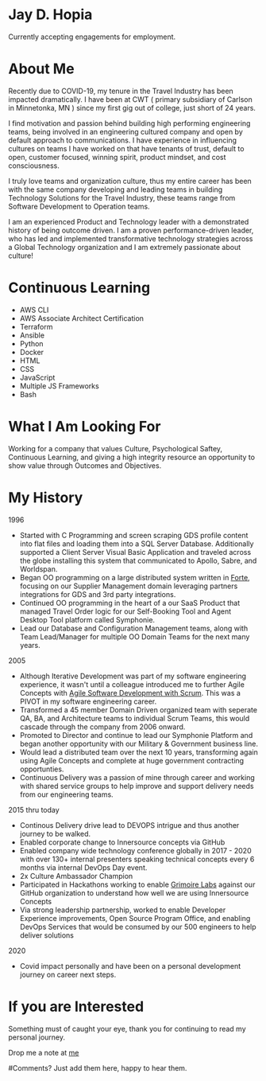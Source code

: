 # Jay D. Hopia

Currently accepting engagements for employment.

# About Me
Recently due to COVID-19, my tenure in the Travel Industry has been impacted dramatically.   I have been at CWT ( primary subsidiary of Carlson in Minnetonka, MN ) since my first gig out of college, just short of 24 years. 

I find motivation and passion behind building high performing engineering teams, being involved in an engineering cultured company and open by default approach to communications.  I have experience in influencing cultures on teams I have worked on that have tenants of trust, default to open, customer focused, winning spirit, product mindset, and cost consciousness. 

I truly love teams and organization culture, thus my entire career has been with the same company developing and leading teams in building Technology Solutions for the Travel Industry, these teams range from Software Development to Operation teams.   

I am an experienced Product and Technology leader with a demonstrated history of being outcome driven.  I am a proven performance-driven leader, who has led and implemented transformative technology strategies across a Global Technology organization and I am extremely passionate about culture!

# Continuous Learning 
- AWS CLI
- AWS Associate Architect Certification
- Terraform
- Ansible
- Python
- Docker
- HTML
- CSS
- JavaScript
- Multiple JS Frameworks
- Bash

# What I Am Looking For
Working for a company that values Culture, Psychological Saftey, Continuous Learning, and giving a high integrity resource an opportunity to show value through Outcomes and Objectives.  

# My History
1996
- Started with C Programming and screen scraping GDS profile content into flat files and loading them into a SQL Server Database.  Additionally supported a Client Server Visual Basic Application and traveled across the globe installing this system that communicated to Apollo, Sabre, and Worldspan.
- Began OO programming on a large distributed system written in [Forte](https://en.wikipedia.org/wiki/Forte_4GL), focusing on our Supplier Management domain leveraging partners integrations for GDS and 3rd party integrations.
- Continued OO programming in the heart of a our SaaS Product that managed Travel Order logic for our Self-Booking Tool and Agent Desktop Tool platform called Symphonie.
- Lead our Database and Configuration Management teams, along with Team Lead/Manager for multiple OO Domain Teams for the next many years.

2005
- Although Iterative Development was part of my software engineering experience, it wasn't until a colleague introduced me to further Agile Concepts with [Agile Software Development with Scrum](https://www.amazon.com/Agile-Software-Development-Scrum/dp/0130676349).  This was a PIVOT in my software engineering career.
- Transformed a 45 member Domain Driven organized team with seperate QA, BA, and Architecture teams to individual Scrum Teams, this would cascade through the company from 2006 onward.
- Promoted to Director and continue to lead our Symphonie Platform and began another opportunity with our Military & Government business line.
- Would lead a distributed team over the next 10 years, transforming again using Agile Concepts and complete at huge government contracting opportunties.
- Continuous Delivery was a passion of mine through career and working with shared service groups to help improve and support delivery needs from our engineering teams.

2015 thru today
- Continous Delivery drive lead to DEVOPS intrigue and thus another journey to be walked.
- Enabled corporate change to Innersource concepts via GitHub
- Enabled company wide technology conference globally in 2017 - 2020 with over 130+ internal presenters speaking technical concepts every 6 months via internal DevOps Day event.
- 2x Culture Ambassador Champion
- Participated in Hackathons working to enable [Grimoire Labs](https://chaoss.github.io/grimoirelab/) against our GitHub organization to understand how well we are using Innersource Concepts
- Via strong leadership partnership, worked to enable Developer Experience improvements, Open Source Program Office, and enabling DevOps Services that would be consumed by our 500 engineers to help deliver solutions

2020
- Covid impact personally and have been on a personal development journey on career next steps.

# If you are Interested
Something must of caught your eye, thank you for continuing to read my personal journey.

Drop me a note at [me](mailto:jay@hopia.us)

#Comments?
Just add them here, happy to hear them.


